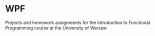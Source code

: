 WPF
===

Projects and homework assignments for the Introduction to Functional Programming course at the University of Warsaw
